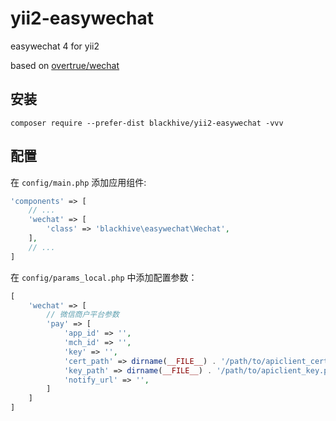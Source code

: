 # yii2-easywechat

easywechat 4 for yii2

based on [overtrue/wechat](https://github.com/overtrue/wechat)

## 安装

```shell
composer require --prefer-dist blackhive/yii2-easywechat -vvv
```

## 配置

在 `config/main.php` 添加应用组件:

```php
'components' => [
	// ...
	'wechat' => [
		'class' => 'blackhive\easywechat\Wechat',
	],
	// ...
]
```

在 `config/params_local.php` 中添加配置参数：

```php
[
    'wechat' => [
        // 微信商户平台参数
        'pay' => [
            'app_id' => '',
            'mch_id' => '',
            'key' => '',
            'cert_path' => dirname(__FILE__) . '/path/to/apiclient_cert.pem', // 绝对路径！！！！
            'key_path' => dirname(__FILE__) . '/path/to/apiclient_key.pem',  // 绝对路径！！！！
            'notify_url' => '',
        ]
    ]
]
```
